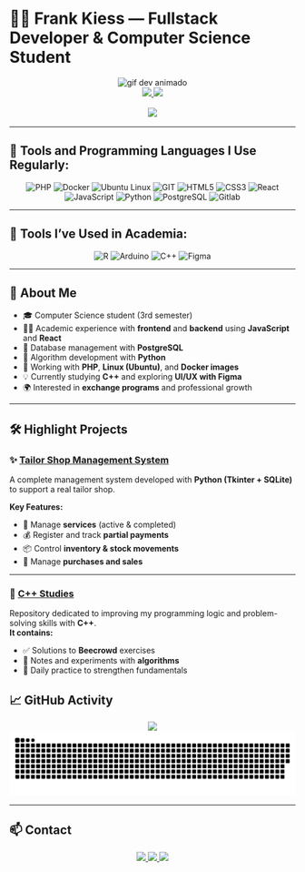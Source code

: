 # 👨‍💻 Frank Kiess — Fullstack Developer & Computer Science Student

<div align="center">
  <img height="150" src="https://media.giphy.com/media/M9gbBd9nbDrOTu1Mqx/giphy.gif" alt="gif dev animado" />
</div>

<div align="center">
  <a href="https://github.com/TheKiess">
    <img height="180em" src="https://github-readme-stats.vercel.app/api?username=TheKiess&show_icons=true&theme=dark" />
    <img height="180em" src="https://github-readme-stats.vercel.app/api/top-langs/?username=TheKiess&layout=compact&theme=dark" />
  </a>
</div>

<div align="center">
  <br>
  <img src="https://visitor-badge.laobi.icu/badge?page_id=thekiess.thekiess&left_color=black&left_text=VISITANTES" />
</div>


---

## 🚀 Tools and Programming Languages I Use Regularly:

<div align="center">
  <img src="https://cdn.jsdelivr.net/gh/devicons/devicon@latest/icons/php/php-original.svg" height="45" alt="PHP" />
  <img src="https://cdn.jsdelivr.net/gh/devicons/devicon@latest/icons/docker/docker-original.svg" height="45" alt="Docker" />
  <img src="https://cdn.jsdelivr.net/gh/devicons/devicon@latest/icons/ubuntu/ubuntu-original.svg" height="45" alt="Ubuntu Linux" />
  <img src="https://cdn.jsdelivr.net/gh/devicons/devicon@latest/icons/git/git-original.svg" height="45" alt="GIT" />
  <img src="https://cdn.jsdelivr.net/gh/devicons/devicon/icons/html5/html5-original.svg" height="45" alt="HTML5" />
  <img src="https://cdn.jsdelivr.net/gh/devicons/devicon/icons/css3/css3-original.svg" height="45" alt="CSS3" />
  <img src="https://cdn.jsdelivr.net/gh/devicons/devicon/icons/react/react-original.svg" height="45" alt="React" />
  <img src="https://cdn.jsdelivr.net/gh/devicons/devicon/icons/javascript/javascript-original.svg" height="45" alt="JavaScript" />
  <img src="https://cdn.jsdelivr.net/gh/devicons/devicon/icons/python/python-original.svg" height="45" alt="Python" />
  <img src="https://cdn.jsdelivr.net/gh/devicons/devicon/icons/postgresql/postgresql-original.svg" height="45" alt="PostgreSQL" />
  <img src="https://cdn.jsdelivr.net/gh/devicons/devicon@latest/icons/gitlab/gitlab-original.svg" height="45" alt="Gitlab" />

          
          
</div>

---

## 🧪 Tools I’ve Used in Academia:

<div align="center">
  <img src="https://cdn.jsdelivr.net/gh/devicons/devicon/icons/r/r-original.svg" height="45" alt="R" />
  <img src="https://cdn.jsdelivr.net/gh/devicons/devicon/icons/arduino/arduino-original.svg" height="45" alt="Arduino" />
  <img src="https://cdn.jsdelivr.net/gh/devicons/devicon/icons/cplusplus/cplusplus-original.svg" height="45" alt="C++" />
  <img src="https://cdn.jsdelivr.net/gh/devicons/devicon@latest/icons/figma/figma-original.svg" height="45" alt="Figma" />
          
</div>

---

## 🧠 About Me

- 🎓 Computer Science student (3rd semester)
- 👨‍💻 Academic experience with **frontend** and **backend** using **JavaScript** and **React**
- 🐘 Database management with **PostgreSQL**
- 🐍 Algorithm development with **Python**
- 🐧 Working with **PHP**, **Linux (Ubuntu)**, and **Docker images**
- 💡 Currently studying **C++** and exploring **UI/UX with Figma**
- 🌍 Interested in **exchange programs** and professional growth

---

## 🛠 Highlight Projects

### ✨ [Tailor Shop Management System](https://github.com/TheKiess)
A complete management system developed with **Python (Tkinter + SQLite)** to support a real tailor shop.

**Key Features:**
- 🧵 Manage **services** (active & completed)
- 💰 Register and track **partial payments**
- 📦 Control **inventory & stock movements**
- 🛒 Manage **purchases and sales**

---

### 📘 [C++ Studies](https://github.com/TheKiess/Studies)
Repository dedicated to improving my programming logic and problem-solving skills with **C++**.  
**It contains:**
- ✅ Solutions to **Beecrowd** exercises  
- 📒 Notes and experiments with **algorithms**  
- 🧩 Daily practice to strengthen fundamentals

## 📈 GitHub Activity

<div align="center">
  <img src="https://streak-stats.demolab.com?user=thekiess&locale=pt-br&mode=daily&theme=dark&hide_border=false&border_radius=5" height="220" />
</div>

<div align="center">
  <img src="https://github.com/TheKiess/TheKiess/blob/output/github-snake-dark.svg" alt="Snake animation" />
</div>

---

## 📫 Contact

<div align="center">
  <a href="https://www.instagram.com/thekiesss" target="_blank">
    <img src="https://img.shields.io/badge/-Instagram-%23E4405F?style=for-the-badge&logo=instagram&logoColor=white" />
  </a>
  <a href="mailto:frank_kiess.junior@hotmail.com">
    <img src="https://img.shields.io/badge/-Email-%23333?style=for-the-badge&logo=gmail&logoColor=white" />
  </a>
  <a href="https://www.linkedin.com/in/frank-kiess-94071912a/" target="_blank">
    <img src="https://img.shields.io/badge/-LinkedIn-%230077B5?style=for-the-badge&logo=linkedin&logoColor=white" />
  </a> 
</div>

